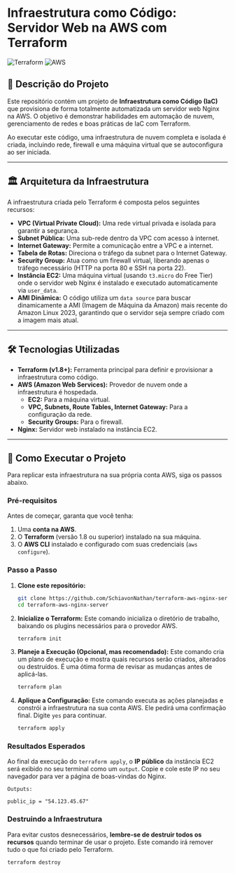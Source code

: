 # Infraestrutura como Código: Servidor Web na AWS com Terraform

![Terraform](https://img.shields.io/badge/Terraform-%237B42BC.svg?style=for-the-badge&logo=terraform&logoColor=white)
![AWS](https://img.shields.io/badge/AWS-%23FF9900.svg?style=for-the-badge&logo=amazon-aws&logoColor=white)

## 📄 Descrição do Projeto

Este repositório contém um projeto de **Infraestrutura como Código (IaC)** que provisiona de forma totalmente automatizada um servidor web Nginx na AWS. O objetivo é demonstrar habilidades em automação de nuvem, gerenciamento de redes e boas práticas de IaC com Terraform.

Ao executar este código, uma infraestrutura de nuvem completa e isolada é criada, incluindo rede, firewall e uma máquina virtual que se autoconfigura ao ser iniciada.

---

## 🏛️ Arquitetura da Infraestrutura

A infraestrutura criada pelo Terraform é composta pelos seguintes recursos:

* **VPC (Virtual Private Cloud):** Uma rede virtual privada e isolada para garantir a segurança.
* **Subnet Pública:** Uma sub-rede dentro da VPC com acesso à internet.
* **Internet Gateway:** Permite a comunicação entre a VPC e a internet.
* **Tabela de Rotas:** Direciona o tráfego da subnet para o Internet Gateway.
* **Security Group:** Atua como um firewall virtual, liberando apenas o tráfego necessário (HTTP na porta 80 e SSH na porta 22).
* **Instância EC2:** Uma máquina virtual (usando `t3.micro` do Free Tier) onde o servidor web Nginx é instalado e executado automaticamente via `user_data`.
* **AMI Dinâmica:** O código utiliza um `data source` para buscar dinamicamente a AMI (Imagem de Máquina da Amazon) mais recente do Amazon Linux 2023, garantindo que o servidor seja sempre criado com a imagem mais atual.
  
---

## 🛠️ Tecnologias Utilizadas

* **Terraform (v1.8+):** Ferramenta principal para definir e provisionar a infraestrutura como código.
* **AWS (Amazon Web Services):** Provedor de nuvem onde a infraestrutura é hospedada.
    * **EC2:** Para a máquina virtual.
    * **VPC, Subnets, Route Tables, Internet Gateway:** Para a configuração da rede.
    * **Security Groups:** Para o firewall.
* **Nginx:** Servidor web instalado na instância EC2.

---

## 🚀 Como Executar o Projeto

Para replicar esta infraestrutura na sua própria conta AWS, siga os passos abaixo.

### Pré-requisitos

Antes de começar, garanta que você tenha:
1.  Uma **conta na AWS**.
2.  O **Terraform** (versão 1.8 ou superior) instalado na sua máquina.
3.  O **AWS CLI** instalado e configurado com suas credenciais (`aws configure`).

### Passo a Passo

1.  **Clone este repositório:**
    ```bash
    git clone https://github.com/SchiavonNathan/terraform-aws-nginx-server.git
    cd terraform-aws-nginx-server
    ```

2.  **Inicialize o Terraform:**
    Este comando inicializa o diretório de trabalho, baixando os plugins necessários para o provedor AWS.
    ```bash
    terraform init
    ```

3.  **Planeje a Execução (Opcional, mas recomendado):**
    Este comando cria um plano de execução e mostra quais recursos serão criados, alterados ou destruídos. É uma ótima forma de revisar as mudanças antes de aplicá-las.
    ```bash
    terraform plan
    ```

4.  **Aplique a Configuração:**
    Este comando executa as ações planejadas e constrói a infraestrutura na sua conta AWS. Ele pedirá uma confirmação final. Digite `yes` para continuar.
    ```bash
    terraform apply
    ```

### Resultados Esperados

Ao final da execução do `terraform apply`, o **IP público** da instância EC2 será exibido no seu terminal como um `output`. Copie e cole este IP no seu navegador para ver a página de boas-vindas do Nginx.

```
Outputs:

public_ip = "54.123.45.67"
```

### Destruindo a Infraestrutura

Para evitar custos desnecessários, **lembre-se de destruir todos os recursos** quando terminar de usar o projeto. Este comando irá remover tudo o que foi criado pelo Terraform.

```bash
terraform destroy
```
